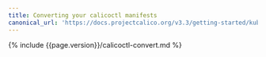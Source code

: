 ```yaml
---
title: Converting your calicoctl manifests
canonical_url: 'https://docs.projectcalico.org/v3.3/getting-started/kubernetes/upgrade/convert'
---
```


{% include {{page.version}}/calicoctl-convert.md %}
